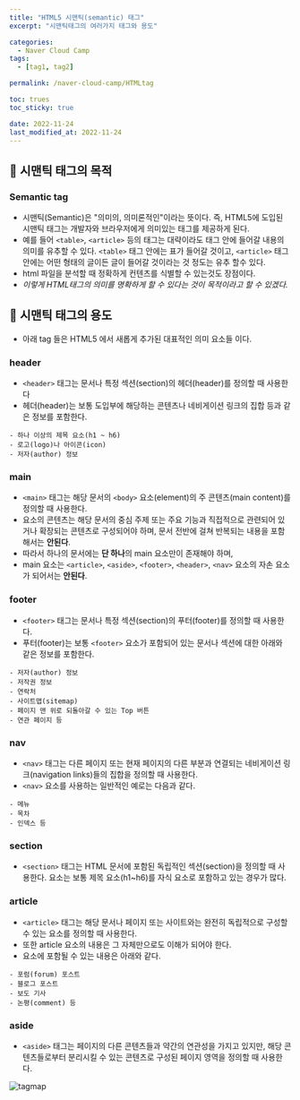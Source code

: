 ```yaml
---
title: "HTML5 시맨틱(semantic) 태그"
excerpt: "시맨틱태그의 여러가지 태그와 용도"

categories:
  - Naver Cloud Camp
tags:
  - [tag1, tag2]

permalink: /naver-cloud-camp/HTMLtag

toc: trues
toc_sticky: true

date: 2022-11-24
last_modified_at: 2022-11-24
---
```


## 🦥 시맨틱 태그의 목적
### Semantic tag
- 시맨틱(Semantic)은 "의미의, 의미론적인"이라는 뜻이다.
즉, HTML5에 도입된 시맨틱 태그는 개발자와 브라우저에게 의미있는 태그를 제공하게 된다.
- 예를 들어 `<table>`, `<article>` 등의 태그는 대략이라도 태그 안에 들어갈 내용의 의미를 유추할 수 있다.
`<table>` 태그 안에는 표가 들어갈 것이고, 
`<article>` 태그 안에는 어떤 형태의 글이든 글이 들어갈 것이라는 것 정도는 유추 할수 있다.
-  html 파일을 분석할 때 정확하게 컨텐츠를 식별할 수 있는것도 장점이다.
- *이렇게 HTML태그의 의미를 명확하게 할 수 있다는 것이 목적이라고 할 수 있겠다.*

 
## 🦥 시맨틱 태그의 용도
- 아래 tag 들은 HTML5 에서 새롭게 추가된 대표적인 의미 요소들 이다. 

### header
- `<header>` 태그는 문서나 특정 섹션(section)의 헤더(header)를 정의할 때 사용한다
- 헤더(header)는 보통 도입부에 해당하는 콘텐츠나 네비게이션 링크의 집합 등과 같은 정보를 포함한다.

```
- 하나 이상의 제목 요소(h1 ~ h6)
- 로고(logo)나 아이콘(icon)
- 저자(author) 정보
```

### main
- `<main>` 태그는 해당 문서의 `<body>` 요소(element)의 주 콘텐츠(main content)를 정의할 때 사용한다.
- 요소의 콘텐츠는 해당 문서의 중심 주제 또는 주요 기능과 직접적으로 관련되어 있거나 확장되는 콘텐츠로 구성되어야 하며, 문서 전반에 걸쳐 반복되는 내용을 포함해서는 **안된다**.
- 따라서 하나의 문서에는 **단 하나**의 main 요소만이 존재해야 하며,
- main 요소는 `<article>`, `<aside>`, `<footer>`, `<header>`, `<nav>` 요소의 자손 요소가 되어서는 **안된다**.

### footer
- `<footer>` 태그는 문서나 특정 섹션(section)의 푸터(footer)를 정의할 때 사용한다.
- 푸터(footer)는 보통 `<footer>` 요소가 포함되어 있는 문서나 섹션에 대한 아래와 같은 정보를 포함한다.

```
- 저자(author) 정보
- 저작권 정보
- 연락처
- 사이트맵(sitemap)
- 페이지 맨 위로 되돌아갈 수 있는 Top 버튼
- 연관 페이지 등
```

### nav
- `<nav>` 태그는 다른 페이지 또는 현재 페이지의 다른 부분과 연결되는 네비게이션 링크(navigation links)들의 집합을 정의할 때 사용한다.
- `<nav>` 요소를 사용하는 일반적인 예로는 다음과 같다.

```
- 메뉴
- 목차
- 인덱스 등
```

### section
- `<section>`  태그는 HTML 문서에 포함된 독립적인 섹션(section)을 정의할 때 사용한다. 요소는 보통 제목 요소(h1~h6)를 자식 요소로 포함하고 있는 경우가 많다.

### article
- `<article>` 태그는 해당 문서나 페이지 또는 사이트와는 완전히 독립적으로 구성할 수 있는 요소를 정의할 때 사용한다.
- 또한 article 요소의 내용은 그 자체만으로도 이해가 되어야 한다.
- 요소에 포함될 수 있는 내용은 아래와 같다.

```
- 포럼(forum) 포스트
- 블로그 포스트
- 보도 기사
- 논평(comment) 등
```

### aside
- `<aside>` 태그는 페이지의 다른 콘텐츠들과 약간의 연관성을 가지고 있지만, 해당 콘텐츠들로부터 분리시킬 수 있는 콘텐츠로 구성된 페이지 영역을 정의할 때 사용한다.

![tagmap](https://user-images.githubusercontent.com/118426681/203803723-07aa685c-f118-4995-81a5-5a175319977b.png)

